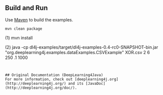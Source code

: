 ## Build and Run

Use [Maven](https://maven.apache.org/) to build the examples. 

```
mvn clean package
```

(1) mvn install

(2) java -cp dl4j-examples/target/dl4j-examples-0.4-rc0-SNAPSHOT-bin.jar "org.deeplearning4j.examples.dataExamples.CSVExample" XOR.csv 2 6 250 .1 1000


```


## Original Documentation (DeepLearning4Java)
For more information, check out [deeplearning4j.org](http://deeplearning4j.org/) and its [JavaDoc](http://deeplearning4j.org/doc/).

